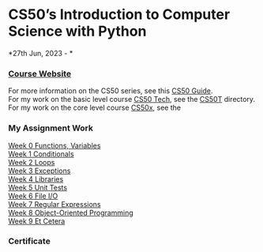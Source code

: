 # CS50’s Introduction to Computer Science with Python
*27th Jun, 2023 - *

### [Course Website](https://cs50.harvard.edu/python/2022/)  
For more information on the CS50 series, see this [CS50 Guide](https://www.classcentral.com/report/harvard-cs50-guide/).  
For my work on the basic level course [CS50 Tech](https://cs50.harvard.edu/technology/2017/), see the [CS50T](CS50T) directory. 
For my work on the core level course [CS50x](), see the 

### My Assignment Work

[Week 0 Functions, Variables](Week0)  
[Week 1 Conditionals](Week1)  
[Week 2 Loops](Week2)  
[Week 3 Exceptions](Week3)  
[Week 4 Libraries](Week4)  
[Week 5 Unit Tests](Week5)  
[Week 6 File I/O](Week6)  
[Week 7 Regular Expressions](Week7)  
[Week 8 Object-Oriented Programming](Week8)  
[Week 9 Et Cetera](Week9)  

### Certificate

